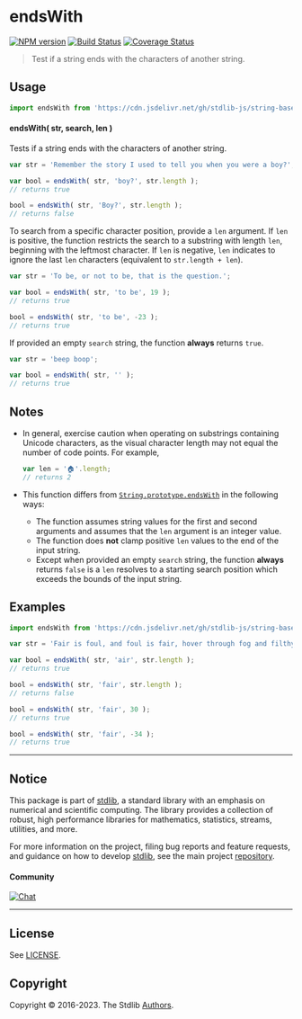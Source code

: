<!--

@license Apache-2.0

Copyright (c) 2022 The Stdlib Authors.

Licensed under the Apache License, Version 2.0 (the "License");
you may not use this file except in compliance with the License.
You may obtain a copy of the License at

   http://www.apache.org/licenses/LICENSE-2.0

Unless required by applicable law or agreed to in writing, software
distributed under the License is distributed on an "AS IS" BASIS,
WITHOUT WARRANTIES OR CONDITIONS OF ANY KIND, either express or implied.
See the License for the specific language governing permissions and
limitations under the License.

-->

# endsWith

[![NPM version][npm-image]][npm-url] [![Build Status][test-image]][test-url] [![Coverage Status][coverage-image]][coverage-url] <!-- [![dependencies][dependencies-image]][dependencies-url] -->

> Test if a string ends with the characters of another string.

<section class="intro">

</section>

<!-- /.intro -->



<section class="usage">

## Usage

```javascript
import endsWith from 'https://cdn.jsdelivr.net/gh/stdlib-js/string-base-ends-with@deno/mod.js';
```

#### endsWith( str, search, len )

Tests if a string ends with the characters of another string.

```javascript
var str = 'Remember the story I used to tell you when you were a boy?';

var bool = endsWith( str, 'boy?', str.length );
// returns true

bool = endsWith( str, 'Boy?', str.length );
// returns false
```

To search from a specific character position, provide a `len` argument. If `len` is positive, the function restricts the search to a substring with length `len`, beginning with the leftmost character. If `len` is negative, `len` indicates to ignore the last `len` characters (equivalent to `str.length + len`).

```javascript
var str = 'To be, or not to be, that is the question.';

var bool = endsWith( str, 'to be', 19 );
// returns true

bool = endsWith( str, 'to be', -23 );
// returns true
```

If provided an empty `search` string, the function **always** returns `true`.

```javascript
var str = 'beep boop';

var bool = endsWith( str, '' );
// returns true
```

</section>

<!-- /.usage -->

<section class="notes">

## Notes

-   In general, exercise caution when operating on substrings containing Unicode characters, as the visual character length may not equal the number of code points. For example,

    ```javascript
    var len = '🏠'.length;
    // returns 2
    ```

-   This function differs from [`String.prototype.endsWith`][mdn-string-endswith] in the following ways:

    -   The function assumes string values for the first and second arguments and assumes that the `len` argument is an integer value.
    -   The function does **not** clamp positive `len` values to the end of the input string.
    -   Except when provided an empty `search` string, the function **always** returns `false` is a `len` resolves to a starting search position which exceeds the bounds of the input string.

</section>

<!-- /.notes -->

<section class="examples">

## Examples

<!-- eslint no-undef: "error" -->

```javascript
import endsWith from 'https://cdn.jsdelivr.net/gh/stdlib-js/string-base-ends-with@deno/mod.js';

var str = 'Fair is foul, and foul is fair, hover through fog and filthy air';

var bool = endsWith( str, 'air', str.length );
// returns true

bool = endsWith( str, 'fair', str.length );
// returns false

bool = endsWith( str, 'fair', 30 );
// returns true

bool = endsWith( str, 'fair', -34 );
// returns true
```

</section>

<!-- /.examples -->

<!-- Section for related `stdlib` packages. Do not manually edit this section, as it is automatically populated. -->

<section class="related">

</section>

<!-- /.related -->

<!-- Section for all links. Make sure to keep an empty line after the `section` element and another before the `/section` close. -->


<section class="main-repo" >

* * *

## Notice

This package is part of [stdlib][stdlib], a standard library with an emphasis on numerical and scientific computing. The library provides a collection of robust, high performance libraries for mathematics, statistics, streams, utilities, and more.

For more information on the project, filing bug reports and feature requests, and guidance on how to develop [stdlib][stdlib], see the main project [repository][stdlib].

#### Community

[![Chat][chat-image]][chat-url]

---

## License

See [LICENSE][stdlib-license].


## Copyright

Copyright &copy; 2016-2023. The Stdlib [Authors][stdlib-authors].

</section>

<!-- /.stdlib -->

<!-- Section for all links. Make sure to keep an empty line after the `section` element and another before the `/section` close. -->

<section class="links">

[npm-image]: http://img.shields.io/npm/v/@stdlib/string-base-ends-with.svg
[npm-url]: https://npmjs.org/package/@stdlib/string-base-ends-with

[test-image]: https://github.com/stdlib-js/string-base-ends-with/actions/workflows/test.yml/badge.svg?branch=main
[test-url]: https://github.com/stdlib-js/string-base-ends-with/actions/workflows/test.yml?query=branch:main

[coverage-image]: https://img.shields.io/codecov/c/github/stdlib-js/string-base-ends-with/main.svg
[coverage-url]: https://codecov.io/github/stdlib-js/string-base-ends-with?branch=main

<!--

[dependencies-image]: https://img.shields.io/david/stdlib-js/string-base-ends-with.svg
[dependencies-url]: https://david-dm.org/stdlib-js/string-base-ends-with/main

-->

[chat-image]: https://img.shields.io/gitter/room/stdlib-js/stdlib.svg
[chat-url]: https://gitter.im/stdlib-js/stdlib/

[stdlib]: https://github.com/stdlib-js/stdlib

[stdlib-authors]: https://github.com/stdlib-js/stdlib/graphs/contributors

[umd]: https://github.com/umdjs/umd
[es-module]: https://developer.mozilla.org/en-US/docs/Web/JavaScript/Guide/Modules

[deno-url]: https://github.com/stdlib-js/string-base-ends-with/tree/deno
[umd-url]: https://github.com/stdlib-js/string-base-ends-with/tree/umd
[esm-url]: https://github.com/stdlib-js/string-base-ends-with/tree/esm
[branches-url]: https://github.com/stdlib-js/string-base-ends-with/blob/main/branches.md

[stdlib-license]: https://raw.githubusercontent.com/stdlib-js/string-base-ends-with/main/LICENSE

[mdn-string-endswith]: https://developer.mozilla.org/en-US/docs/Web/JavaScript/Reference/Global_Objects/String/endsWith

</section>

<!-- /.links -->
